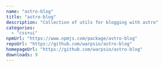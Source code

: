 ```yaml
---
name: "astro-blog"
title: "astro-blog"
description: "Collection of utils for blogging with astro"
categories:
  - "css+ui"
npmUrl: "https://www.npmjs.com/package/astro-blog"
repoUrl: "https://github.com/warpsio/astro-blog"
homepageUrl: "https://github.com/warpsio/astro-blog"
downloads: 9
---
```


